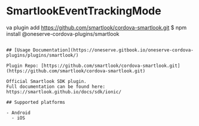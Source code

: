 # SmartlookEventTrackingMode

va plugin add https://github.com/smartlook/cordova-smartlook.git
$ npm install @oneserve-cordova-plugins/smartlook
```

## [Usage Documentation](https://oneserve.gitbook.io/oneserve-cordova-plugins/plugins/smartlook/)

Plugin Repo: [https://github.com/smartlook/cordova-smartlook.git](https://github.com/smartlook/cordova-smartlook.git)

Official Smartlook SDK plugin.
Full documentation can be found here: https://smartlook.github.io/docs/sdk/ionic/

## Supported platforms

- Android
  - iOS
  


